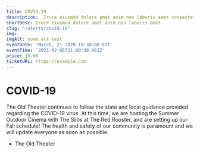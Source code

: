 ```yaml
---
title: COVID-19
description:  Irure eiusmod dolore amet anim non laboris amet consectetur quis laboris consectetur. Ad dolore et pariatur ad sit ex officia ipsum proident adipisicing pariatur culpa duis. Irure nulla excepteur nulla dolore quis reprehenderit elit aliqua dolor voluptate anim do elit cupidatat.
shortDesc: Irure eiusmod dolore amet anim non laboris amet.
slug: "/alerts/covid-19"
img: 
imgAlt: some alt text
eventDate: 'March, 21 2020 19:30:00 EST'
eventTime: '2021-02-05T21:09:38.963Z'
price: 19.00
ticketURL: https://example.com
---
```


# COVID-19

The Old Theater continues to follow the state and local guidance provided regarding the COVID-19 virus. At this time, we are hosting the Summer Outdoor Cinema with The Silos at The Red Rooster, and are setting up our Fall schedule! The health and safety of our community is paramount and we will update everyone as soon as possible.

- The Old Theater